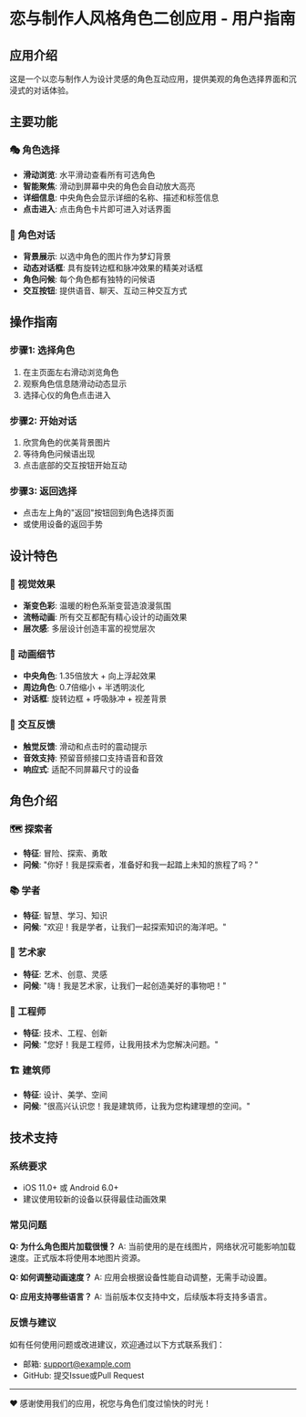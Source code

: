 # 恋与制作人风格角色二创应用 - 用户指南

## 应用介绍

这是一个以恋与制作人为设计灵感的角色互动应用，提供美观的角色选择界面和沉浸式的对话体验。

## 主要功能

### 🎭 角色选择
- **滑动浏览**: 水平滑动查看所有可选角色
- **智能聚焦**: 滑动到屏幕中央的角色会自动放大高亮
- **详细信息**: 中央角色会显示详细的名称、描述和标签信息
- **点击进入**: 点击角色卡片即可进入对话界面

### 💬 角色对话
- **背景展示**: 以选中角色的图片作为梦幻背景
- **动态对话框**: 具有旋转边框和脉冲效果的精美对话框
- **角色问候**: 每个角色都有独特的问候语
- **交互按钮**: 提供语音、聊天、互动三种交互方式

## 操作指南

### 步骤1: 选择角色
1. 在主页面左右滑动浏览角色
2. 观察角色信息随滑动动态显示
3. 选择心仪的角色点击进入

### 步骤2: 开始对话
1. 欣赏角色的优美背景图片
2. 等待角色问候语出现
3. 点击底部的交互按钮开始互动

### 步骤3: 返回选择
- 点击左上角的"返回"按钮回到角色选择页面
- 或使用设备的返回手势

## 设计特色

### 🎨 视觉效果
- **渐变色彩**: 温暖的粉色系渐变营造浪漫氛围
- **流畅动画**: 所有交互都配有精心设计的动画效果
- **层次感**: 多层设计创造丰富的视觉层次

### 🔄 动画细节
- **中央角色**: 1.35倍放大 + 向上浮起效果
- **周边角色**: 0.7倍缩小 + 半透明淡化
- **对话框**: 旋转边框 + 呼吸脉冲 + 视差背景

### 📱 交互反馈
- **触觉反馈**: 滑动和点击时的震动提示
- **音效支持**: 预留音频接口支持语音和音效
- **响应式**: 适配不同屏幕尺寸的设备

## 角色介绍

### 🗺️ 探索者
- **特征**: 冒险、探索、勇敢
- **问候**: "你好！我是探索者，准备好和我一起踏上未知的旅程了吗？"

### 📚 学者  
- **特征**: 智慧、学习、知识
- **问候**: "欢迎！我是学者，让我们一起探索知识的海洋吧。"

### 🎨 艺术家
- **特征**: 艺术、创意、灵感  
- **问候**: "嗨！我是艺术家，让我们一起创造美好的事物吧！"

### 🔧 工程师
- **特征**: 技术、工程、创新
- **问候**: "您好！我是工程师，让我用技术为您解决问题。"

### 🏗️ 建筑师
- **特征**: 设计、美学、空间
- **问候**: "很高兴认识您！我是建筑师，让我为您构建理想的空间。"

## 技术支持

### 系统要求
- iOS 11.0+ 或 Android 6.0+
- 建议使用较新的设备以获得最佳动画效果

### 常见问题

**Q: 为什么角色图片加载很慢？**
A: 当前使用的是在线图片，网络状况可能影响加载速度。正式版本将使用本地图片资源。

**Q: 如何调整动画速度？**
A: 应用会根据设备性能自动调整，无需手动设置。

**Q: 应用支持哪些语言？**
A: 当前版本仅支持中文，后续版本将支持多语言。

### 反馈与建议
如有任何使用问题或改进建议，欢迎通过以下方式联系我们：
- 邮箱: support@example.com
- GitHub: 提交Issue或Pull Request

---

❤️ 感谢使用我们的应用，祝您与角色们度过愉快的时光！
